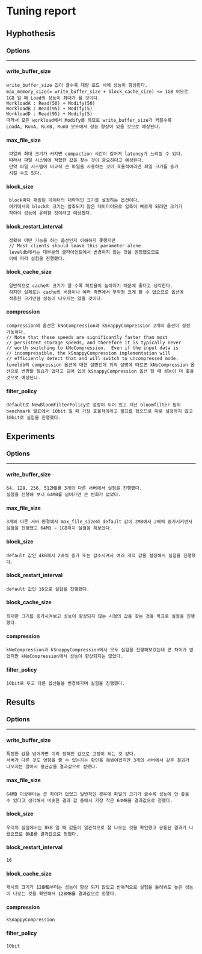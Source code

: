 # Tuning report

## Hyphothesis

### Options
----------------

#### write_buffer_size
    write_buffer_size 값이 클수록 대량 로드 시에 성능이 향상된다.
    max_memory_size(= write_buffer_size + block_cache_size) <= 1GB 이므로
    1GB 일 때 Load의 성능이 최대가 될 것이다.
    WorkloadA : Read(50) + Modify(50) 
    WorkloadB : Read(95) + Modify(5)
    WorkloadD : Read(95) + Modify(5)
    따라서 모든 workload에서 Modify를 하므로 write_buffer_size가 커질수록 
    LoadA, RunA, RunB, RunD 모두에서 성능 향상이 있을 것으로 예상된다. 
#### max_file_size
     파일의 최대 크기가 커지면 compaction 시간이 길어져 latency가 느려질 수 있다.
     따라서 파일 시스템에 적합한 값을 찾는 것이 중요하다고 예상된다.
     만약 파일 시스템이 비교적 큰 파일을 사용하는 것이 효율적이라면 파일 크기를 증가
     시킬 수도 있다.
#### block_size
     block마다 패킹된 데이터의 대략적인 크기를 설정하는 옵션이다.
     여기에서의 block의 크기는 압축되지 않은 데이터이므로 압축이 빠르게 되려면 크기가 
     작아야 성능에 유리할 것이라고 예상했다.
#### block_restart_interval
     정확히 어떤 기능을 하는 옵션인지 이해하지 못했지만
     // Most clients should leave this parameter alone.
     leveldb에서는 대부분의 클라이언트에서 변경하지 않는 것을 권장했으므로
     이에 따라 실험을 진행했다.
#### block_cache_size
     일반적으로 cache의 크기가 클 수록 히트율이 높아지기 때문에 좋다고 생각한다.
     하지만 실제로는 cache의 비용이나 여러 측면에서 무작정 크게 할 수 없으므로 옵션에
     적용한 크기만큼 성능이 나오지는 않을 것이다. 
#### compression
    compression의 옵션은 kNoCompression과 kSnappyCompression 2개의 옵션이 설정 가능하다. 
    // Note that these speeds are significantly faster than most
    // persistent storage speeds, and therefore it is typically never
    // worth switching to kNoCompression.  Even if the input data is
    // incompressible, the kSnappyCompression implementation will
    // efficiently detect that and will switch to uncompressed mode.
    leveldb의 compression 옵션에 대한 설명인데 위의 설명에 따르면 kNoCompression 옵션으로 변경할 필요가 없다고 되어 있어 kSnappyCompression 옵션 일 때 성능이 더 좋을것으로 예상된다.
#### filter_policy
    default로 NewBloomFilterPolicy로 설정이 되어 있고 지난 bloomfilter 팀의 benchmark 발표에서 10bit 일 때 가장 효율적이라고 발표를 했으므로 따로 설정하지 않고 10bit로 실험을 진행했다.



## Experiments

### Options
----------------

#### write_buffer_size
    64, 128, 256, 512MB를 3개의 다른 서버에서 실험을 진행했다.
    실험을 진행해 보니 64MB를 넘어가면 큰 변화가 없었다.
#### max_file_size
    3개의 다른 서버 환경에서 max_file_size의 default 값이 2MB에서 2배씩 증가시키면서 실험을 진행했고 64MB ~ 1GB까지 실험을 해보았다.
#### block_size
    default 값인 4kB에서 2배씩 증가 또는 감소시켜서 여러 개의 값을 설정해서 실험을 진행했다. 
#### block_restart_interval
    default 값인 16으로 실험을 진행했다.
#### block_cache_size
    최대한 크기를 증가시켜보고 성능이 향상되지 않는 시점의 값을 찾는 것을 목표로 실험을 진행했다.
#### compression
    kNoCompression과 kSnappyCompression에서 모두 실험을 진행해보았는데 큰 차이가 없었지만 kNoCompression에서 성능이 향상되지는 않았다.
#### filter_policy
    10bit로 두고 다른 옵션들을 변경해가며 실험을 진행했다.

## Results

### Options
----------------

#### write_buffer_size
    특정한 값을 넘어가면 미리 정해진 값으로 고정이 되는 것 같다.
    서버가 다른 것도 영향을 줄 수 있는지는 확인을 해봐야겠지만 3개의 서버에서 같은 결과가 나오지는 않아서 평균값을 결과값으로 정했다.
    
#### max_file_size
    64MB 이상부터는 큰 차이가 없었고 일반적인 경우에 파일의 크기가 클수록 성능에 안 좋을 수 있다고 생각해서 비슷한 결과 값 중에서 가장 작은 64MB을 결과값으로 정했다.
#### block_size
    우리의 실험에서는 8kB 일 때 값들이 일관적으로 잘 나오는 것을 확인했고 공통된 결과가 나왔으므로 8kB를 결과값으로 정했다.
#### block_restart_interval
    16
#### block_cache_size
    캐시의 크기가 128MB부터는 성능이 향상 되지 않았고 반복적으로 실험을 돌려봐도 높은 성능이 나오는 것을 확인해서 128MB를 결과값으로 정했다.
#### compression
    kSnappyCompression
#### filter_policy
    10bit